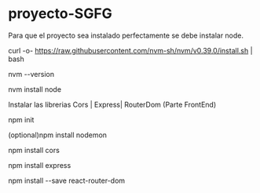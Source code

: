 # proyecto-SGFG
Para que el proyecto sea instalado perfectamente se debe instalar node.

curl -o- https://raw.githubusercontent.com/nvm-sh/nvm/v0.39.0/install.sh | bash

nvm --version

nvm install node


Instalar las librerias Cors | Express| RouterDom (Parte FrontEnd)

npm init 

(optional)npm install nodemon

npm install cors

npm install express

npm install --save react-router-dom




